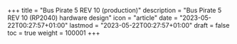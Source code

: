 +++
title = "Bus Pirate 5 REV 10 (production)"
description = "Bus Pirate 5 REV 10 (RP2040) hardware design"
icon = "article"
date = "2023-05-22T00:27:57+01:00"
lastmod = "2023-05-22T00:27:57+01:00"
draft = false
toc = true
weight = 100001
+++

